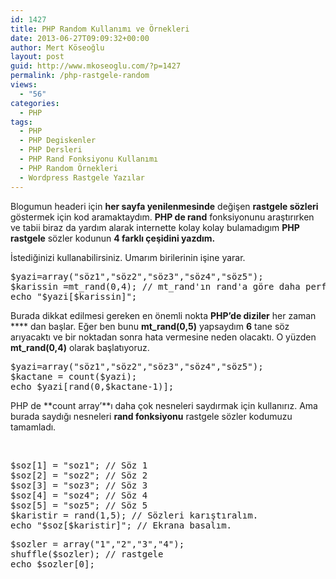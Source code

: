 ```yaml
---
id: 1427
title: PHP Random Kullanımı ve Örnekleri
date: 2013-06-27T09:09:32+00:00
author: Mert Köseoğlu
layout: post
guid: http://www.mkoseoglu.com/?p=1427
permalink: /php-rastgele-random
views:
  - "56"
categories:
  - PHP
tags:
  - PHP
  - PHP Degiskenler
  - PHP Dersleri
  - PHP Rand Fonksiyonu Kullanımı
  - PHP Random Örnekleri
  - Wordpress Rastgele Yazılar
---
```

Blogumun headeri için **her sayfa yenilenmesinde** değişen **rastgele sözleri** göstermek için kod aramaktaydım. **PHP de rand** fonksiyonunu araştırırken ve tabii biraz da yardım alarak internette kolay kolay bulamadıgım **PHP rastgele** sözler kodunun **4 farklı çeşidini yazdım.**

İstediğinizi kullanabilirsiniz. Umarım birilerinin işine yarar.

<pre class="lang:php decode:true">$yazi=array("söz1","söz2","söz3","söz4","söz5");
$karissin =mt_rand(0,4); // mt_rand'ın rand'a göre daha performanslı oldugunu duymustum.
echo "$yazi[$karissin]";</pre>

Burada dikkat edilmesi gereken en önemli nokta **PHP&#8217;de diziler** her zaman **** dan başlar. Eğer ben bunu **mt_rand(0,5)** yapsaydım **6** tane söz arıyacaktı ve bir noktadan sonra hata vermesine neden olacaktı. O yüzden **mt_rand(0,4)** olarak başlatıyoruz.

<pre class="lang:php decode:true">$yazi=array("söz1","söz2","söz3","söz4","söz5");
$kactane = count($yazi);
echo $yazi[rand(0,$kactane-1)];</pre>

PHP de **count array&#8217;**ı daha çok nesneleri saydırmak için kullanırız. Ama burada saydığı nesneleri **rand fonksiyonu** rastgele sözler kodumuzu tamamladı.

&nbsp;

<pre class="lang:php decode:true">$soz[1] = "soz1"; // Söz 1
$soz[2] = "soz2"; // Söz 2
$soz[3] = "soz3"; // Söz 3
$soz[4] = "soz4"; // Söz 4
$soz[5] = "soz5"; // Söz 5
$karistir = rand(1,5); // Sözleri karıştıralım.
echo "$soz[$karistir]"; // Ekrana basalım.</pre>

<pre class="lang:php decode:true">$sozler = array("1","2","3","4");	
shuffle($sozler); // rastgele
echo $sozler[0];</pre>